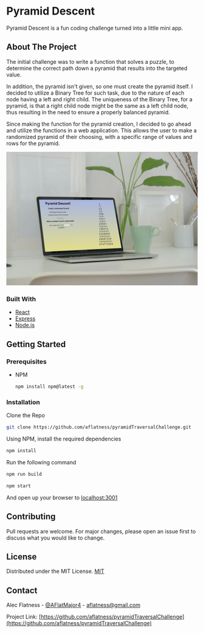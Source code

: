 # Pyramid Descent

Pyramid Descent is a fun coding challenge turned into a little mini app.

## About The Project

The initial challenge was to write a function that solves a puzzle, to determine the correct path down a pyramid that results into the targeted value.

In addition, the pyramid isn't given, so one must create the pyramid itself. I decided to utilize a Binary Tree for such task, due to the nature of each node having a left and right child. The uniqueness of the Binary Tree, for a pyramid, is that a right child node might be the same as a left child node, thus resulting in the need to ensure a properly balanced pyramid.

Since making the function for the pyramid creation, I decided to go ahead and utilize the functions in a web application. This allows the user to make a randomized pyramid of their choosing, with a specific range of values and rows for the pyramid.

![Pyramid Descent](./public/mock.jpg)

### Built With

* [React](https://reactjs.org/)
* [Express](https://expressjs.com/)
* [Node.js](https://nodejs.org/en/)

## Getting Started

### Prerequisites
* NPM

  ```bash
  npm install npm@latest -g
  ```

### Installation

Clone the Repo

  ```bash
  git clone https://github.com/aflatness/pyramidTraversalChallenge.git
  ```

Using NPM, install the required dependencies

  ```bash
  npm install
  ```


Run the following command

  ```bash
  npm run build
  ```

  ```bash
  npm start
  ```

And open up your browser to [localhost:3001](http://localhost:3001)


## Contributing
Pull requests are welcome. For major changes, please open an issue first to discuss what you would like to change.


## License
Distributed under the MIT License. [MIT](https://choosealicense.com/licenses/mit/)


## Contact

Alec Flatness - [@AFlatMajor4](https://twitter.com/AFlatMajor4) - aflatness@gmail.com

Project Link: [https://github.com/aflatness/pyramidTraversalChallenge](https://github.com/aflatness/pyramidTraversalChallenge)

